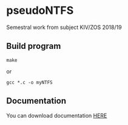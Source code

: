 # pseudoNTFS
Semestral work from subject KIV/ZOS 2018/19
## Build program
```
make
```
or
```
gcc *.c -o myNTFS
```
## Documentation
You can download documentation [HERE](https://www.google.com)
